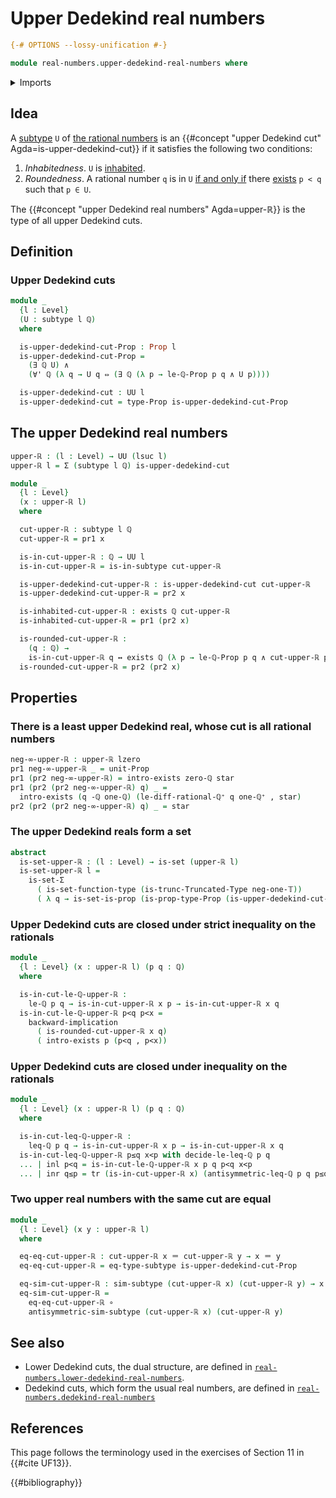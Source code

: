 # Upper Dedekind real numbers

```agda
{-# OPTIONS --lossy-unification #-}

module real-numbers.upper-dedekind-real-numbers where
```

<details><summary>Imports</summary>

```agda
open import elementary-number-theory.difference-rational-numbers
open import elementary-number-theory.inequality-rational-numbers
open import elementary-number-theory.positive-rational-numbers
open import elementary-number-theory.rational-numbers
open import elementary-number-theory.strict-inequality-rational-numbers

open import foundation.conjunction
open import foundation.coproduct-types
open import foundation.dependent-pair-types
open import foundation.existential-quantification
open import foundation.function-types
open import foundation.identity-types
open import foundation.logical-equivalences
open import foundation.powersets
open import foundation.propositions
open import foundation.unit-type
open import foundation.sets
open import foundation.subtypes
open import foundation.transport-along-identifications
open import foundation.truncated-types
open import foundation.truncation-levels
open import foundation.universal-quantification
open import foundation.universe-levels
```

</details>

## Idea

A [subtype](foundation-core.subtypes.md) `U` of
[the rational numbers](elementary-number-theory.rational-numbers.md) is an
{{#concept "upper Dedekind cut" Agda=is-upper-dedekind-cut}} if it satisfies the
following two conditions:

1. _Inhabitedness_. `U` is [inhabited](foundation.inhabited-subtypes.md).
2. _Roundedness_. A rational number `q` is in `U`
   [if and only if](foundation.logical-equivalences.md) there
   [exists](foundation.existential-quantification.md) `p < q` such that `p ∈ U`.

The {{#concept "upper Dedekind real numbers" Agda=upper-ℝ}} is the type of all
upper Dedekind cuts.

## Definition

### Upper Dedekind cuts

```agda
module _
  {l : Level}
  (U : subtype l ℚ)
  where

  is-upper-dedekind-cut-Prop : Prop l
  is-upper-dedekind-cut-Prop =
    (∃ ℚ U) ∧
    (∀' ℚ (λ q → U q ⇔ (∃ ℚ (λ p → le-ℚ-Prop p q ∧ U p))))

  is-upper-dedekind-cut : UU l
  is-upper-dedekind-cut = type-Prop is-upper-dedekind-cut-Prop
```

## The upper Dedekind real numbers

```agda
upper-ℝ : (l : Level) → UU (lsuc l)
upper-ℝ l = Σ (subtype l ℚ) is-upper-dedekind-cut

module _
  {l : Level}
  (x : upper-ℝ l)
  where

  cut-upper-ℝ : subtype l ℚ
  cut-upper-ℝ = pr1 x

  is-in-cut-upper-ℝ : ℚ → UU l
  is-in-cut-upper-ℝ = is-in-subtype cut-upper-ℝ

  is-upper-dedekind-cut-upper-ℝ : is-upper-dedekind-cut cut-upper-ℝ
  is-upper-dedekind-cut-upper-ℝ = pr2 x

  is-inhabited-cut-upper-ℝ : exists ℚ cut-upper-ℝ
  is-inhabited-cut-upper-ℝ = pr1 (pr2 x)

  is-rounded-cut-upper-ℝ :
    (q : ℚ) →
    is-in-cut-upper-ℝ q ↔ exists ℚ (λ p → le-ℚ-Prop p q ∧ cut-upper-ℝ p)
  is-rounded-cut-upper-ℝ = pr2 (pr2 x)
```

## Properties

### There is a least upper Dedekind real, whose cut is all rational numbers

```agda
neg-∞-upper-ℝ : upper-ℝ lzero
pr1 neg-∞-upper-ℝ _ = unit-Prop
pr1 (pr2 neg-∞-upper-ℝ) = intro-exists zero-ℚ star
pr1 (pr2 (pr2 neg-∞-upper-ℝ) q) _ =
  intro-exists (q -ℚ one-ℚ) (le-diff-rational-ℚ⁺ q one-ℚ⁺ , star)
pr2 (pr2 (pr2 neg-∞-upper-ℝ) q) _ = star
```

### The upper Dedekind reals form a set

```agda
abstract
  is-set-upper-ℝ : (l : Level) → is-set (upper-ℝ l)
  is-set-upper-ℝ l =
    is-set-Σ
      ( is-set-function-type (is-trunc-Truncated-Type neg-one-𝕋))
      ( λ q → is-set-is-prop (is-prop-type-Prop (is-upper-dedekind-cut-Prop q)))
```

### Upper Dedekind cuts are closed under strict inequality on the rationals

```agda
module _
  {l : Level} (x : upper-ℝ l) (p q : ℚ)
  where

  is-in-cut-le-ℚ-upper-ℝ :
    le-ℚ p q → is-in-cut-upper-ℝ x p → is-in-cut-upper-ℝ x q
  is-in-cut-le-ℚ-upper-ℝ p<q p<x =
    backward-implication
      ( is-rounded-cut-upper-ℝ x q)
      ( intro-exists p (p<q , p<x))
```

### Upper Dedekind cuts are closed under inequality on the rationals

```agda
module _
  {l : Level} (x : upper-ℝ l) (p q : ℚ)
  where

  is-in-cut-leq-ℚ-upper-ℝ :
    leq-ℚ p q → is-in-cut-upper-ℝ x p → is-in-cut-upper-ℝ x q
  is-in-cut-leq-ℚ-upper-ℝ p≤q x<p with decide-le-leq-ℚ p q
  ... | inl p<q = is-in-cut-le-ℚ-upper-ℝ x p q p<q x<p
  ... | inr q≤p = tr (is-in-cut-upper-ℝ x) (antisymmetric-leq-ℚ p q p≤q q≤p) x<p
```

### Two upper real numbers with the same cut are equal

```agda
module _
  {l : Level} (x y : upper-ℝ l)
  where

  eq-eq-cut-upper-ℝ : cut-upper-ℝ x ＝ cut-upper-ℝ y → x ＝ y
  eq-eq-cut-upper-ℝ = eq-type-subtype is-upper-dedekind-cut-Prop

  eq-sim-cut-upper-ℝ : sim-subtype (cut-upper-ℝ x) (cut-upper-ℝ y) → x ＝ y
  eq-sim-cut-upper-ℝ =
    eq-eq-cut-upper-ℝ ∘
    antisymmetric-sim-subtype (cut-upper-ℝ x) (cut-upper-ℝ y)
```

## See also

- Lower Dedekind cuts, the dual structure, are defined in
  [`real-numbers.lower-dedekind-real-numbers`](real-numbers.lower-dedekind-real-numbers.md).
- Dedekind cuts, which form the usual real numbers, are defined in
  [`real-numbers.dedekind-real-numbers`](real-numbers.dedekind-real-numbers.md)

## References

This page follows the terminology used in the exercises of Section 11 in
{{#cite UF13}}.

{{#bibliography}}
